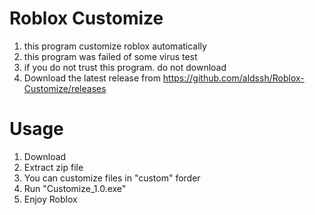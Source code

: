 # Roblox Customize
1. this program customize roblox automatically
2. this program was failed of some virus test
3. if you do not trust this program. do not download
4. Download the latest release from https://github.com/aldssh/Roblox-Customize/releases

# Usage
1. Download
1. Extract zip file
2. You can customize files in "custom" forder
4. Run "Customize_1.0.exe"
5. Enjoy Roblox
